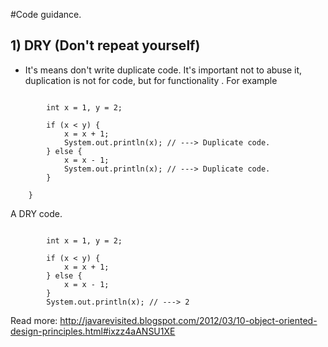 #Code guidance.

## 1) DRY (Don't repeat yourself)
- It's means don't write duplicate code. It's important not to abuse it, duplication is not for code, but for functionality .
For example 

```

        int x = 1, y = 2;

		if (x < y) {
			x = x + 1;
			System.out.println(x); // ---> Duplicate code.
		} else {
			x = x - 1;
			System.out.println(x); // ---> Duplicate code.
		}

	}
```	
A DRY code.
```	
		
        int x = 1, y = 2;

		if (x < y) {
			x = x + 1;
		} else {
			x = x - 1;
		}
		System.out.println(x); // ---> 2  
```		
Read more: http://javarevisited.blogspot.com/2012/03/10-object-oriented-design-principles.html#ixzz4aANSU1XE

